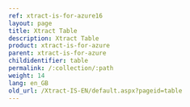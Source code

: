 ```yaml
---
ref: xtract-is-for-azure16
layout: page
title: Xtract Table
description: Xtract Table
product: xtract-is-for-azure
parent: xtract-is-for-azure
childidentifier: table
permalink: /:collection/:path
weight: 14
lang: en_GB
old_url: /Xtract-IS-EN/default.aspx?pageid=table
---
```


